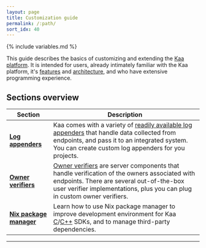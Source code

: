 ```yaml
---
layout: page
title: Customization guide
permalink: /:path/
sort_idx: 40
---
```


{% include variables.md %}

This guide describes the basics of customizing and extending the [Kaa platform]({{root_url}}Glossary/#kaa-platform).
It is intended for users, already intimately familiar with the Kaa platform, it's [features]({{root_url}}Programming-guide/Key-platform-features/) and [architecture]({{root_url}}Architecture-overview/), and who have extensive programming experience.

## Sections overview

| Section | Description |
|---------|-------------|
| **[Log appenders]({{root_url}}Customization-guide/Log-appenders/)** | Kaa comes with a variety of [readily available log appenders]({{root_url}}Programming-guide/Key-platform-features/Data-collection/#existing-log-appender-implementations) that handle data collected from endpoints, and pass it to an integrated system. You can create custom log appenders for you projects. |
| **[Owner verifiers]({{root_url}}Customization-guide/Owner-verifiers/)** | [Owner verifiers]({{root_url}}Programming-guide/Key-platform-features/Endpoint-ownership/#owner-verifiers) are server components that handle verification of the owners associated with endpoints. There are several out-of-the-box user verifier implementations, plus you can plug in custom owner verifiers. |
| **[Nix package manager]({{root_url}}Customization-guide/Nix-package-manager/)** | Learn how to use Nix package manager to improve development environment for Kaa [C]({{root_url}}Programming-guide/Using-Kaa-endpoint-SDKs/C/)/[C++]({{root_url}}Programming-guide/Using-Kaa-endpoint-SDKs/C++/) SDKs, and to manage third-party dependencies. |

---
